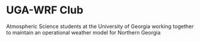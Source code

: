 # UGA-WRF Club
Atmospheric Science students at the University of Georgia working together to maintain an operational weather model for Northern Georgia
